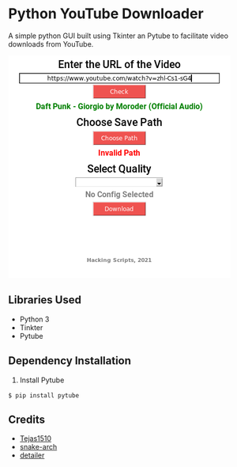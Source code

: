 # Python YouTube Downloader

A simple python GUI built using Tkinter an Pytube to facilitate video downloads from YouTube.

![Preview Image](preview.png)

## Libraries Used
* Python 3 <br/>
* Tinkter <br/>
* Pytube

## Dependency Installation

1. Install Pytube
```
$ pip install pytube 
```
## Credits
* [Tejas1510](https://github.com/Tejas1510)
* [snake-arch](https://github.com/snake-arch)
* [detailer](https://github.com/detailer)

